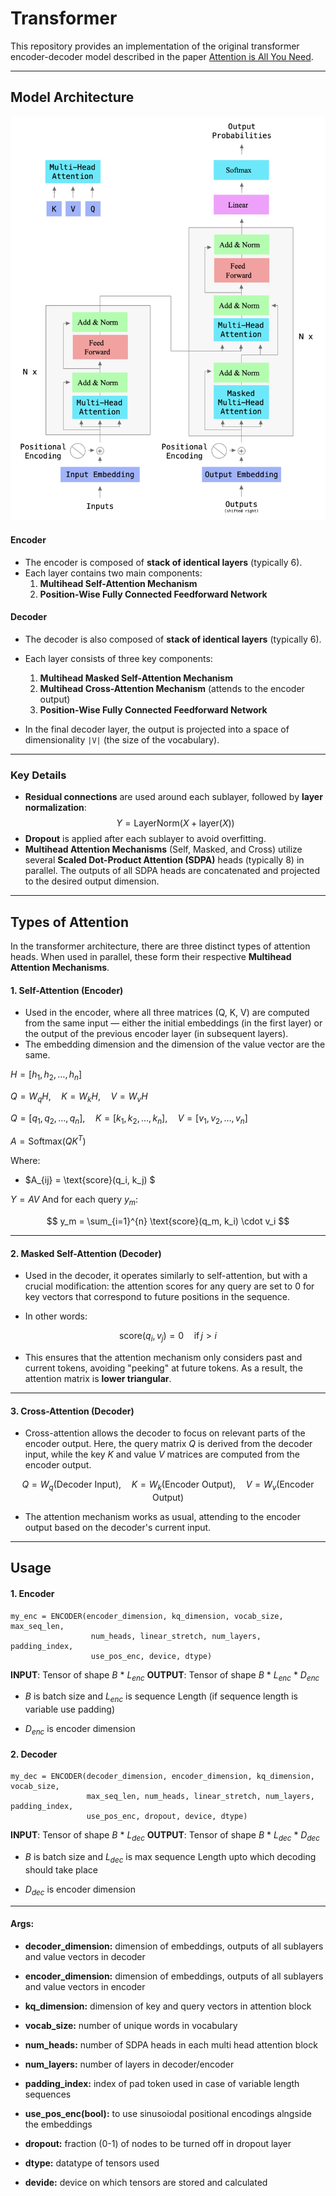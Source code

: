 # Transformer

This repository provides an implementation of the original transformer encoder-decoder model described in the paper [Attention is All You Need](https://arxiv.org/pdf/1706.03762).

---

## **Model Architecture**

![Transformer Model Architecture](./utils/arc.png)

#### **Encoder**

- The encoder is composed of **stack of identical layers** (typically 6).
- Each layer contains two main components:
  1. **Multihead Self-Attention Mechanism**
  2. **Position-Wise Fully Connected Feedforward Network**

#### **Decoder**

- The decoder is also composed of **stack of identical layers** (typically 6).
- Each layer consists of three key components:
  1. **Multihead Masked Self-Attention Mechanism**
  2. **Multihead Cross-Attention Mechanism** (attends to the encoder output)
  3. **Position-Wise Fully Connected Feedforward Network**

- In the final decoder layer, the output is projected into a space of dimensionality `|V|` (the size of the vocabulary).

---

### **Key Details**

- **Residual connections** are used around each sublayer, followed by **layer normalization**:
  $$
  Y = \text{LayerNorm}(X + \text{layer}(X))
  $$
- **Dropout** is applied after each sublayer to avoid overfitting.
- **Multihead Attention Mechanisms** (Self, Masked, and Cross) utilize several **Scaled Dot-Product Attention (SDPA)** heads (typically 8) in parallel. The outputs of all SDPA heads are concatenated and projected to the desired output dimension.

---

## **Types of Attention**

In the transformer architecture, there are three distinct types of attention heads. When used in parallel, these form their respective **Multihead Attention Mechanisms**.

#### 1. **Self-Attention (Encoder)**

- Used in the encoder, where all three matrices (Q, K, V) are computed from the same input — either the initial embeddings (in the first layer) or the output of the previous encoder layer (in subsequent layers).
- The embedding dimension and the dimension of the value vector are the same.
  

$H = [h_1, h_2, \dots, h_n]$


$Q = W_qH, \quad K = W_kH, \quad V = W_vH$


$Q = [q_1, q_2, \dots, q_n], \quad K = [k_1, k_2, \dots, k_n], \quad V = [v_1, v_2, \dots, v_n]$


$A = \text{Softmax}(QK^T)$

Where:
- $A_{ij} = \text{score}(q_i, k_j) $


$Y = AV$
And for each query $y_m$:

$$
y_m = \sum_{i=1}^{n} \text{score}(q_m, k_i) \cdot v_i 
$$

---

#### 2. **Masked Self-Attention (Decoder)**

- Used in the decoder, it operates similarly to self-attention, but with a crucial modification: the attention scores for any query are set to 0 for key vectors that correspond to future positions in the sequence.
  
- In other words:

$$
\text{score}(q_i, v_j) = 0 \quad \text{if} \, j > i
$$

- This ensures that the attention mechanism only considers past and current tokens, avoiding "peeking" at future tokens. As a result, the attention matrix is **lower triangular**.

---

#### 3. **Cross-Attention (Decoder)**

- Cross-attention allows the decoder to focus on relevant parts of the encoder output. Here, the query matrix $Q$ is derived from the decoder input, while the key $K$ and value $V$ matrices are computed from the encoder output.

$$
Q = W_q(\text{Decoder Input}), \quad K = W_k(\text{Encoder Output}), \quad V = W_v(\text{Encoder Output})
$$

- The attention mechanism works as usual, attending to the encoder output based on the decoder's current input.

---


## **Usage**

#### 1. Encoder
```
my_enc = ENCODER(encoder_dimension, kq_dimension, vocab_size, max_seq_len,
                  num_heads, linear_stretch, num_layers, padding_index,
                  use_pos_enc, device, dtype)
```
**INPUT**: Tensor of shape $B\ *\ L_{enc}$
**OUTPUT**: Tensor of shape $B\ *\ L_{enc}\ *\ D_{enc}$

- $B$ is batch size and $L_{enc}$ is sequence Length (if sequence length is variable use padding)

- $D_{enc}$ is encoder dimension


#### 2. Decoder
```
my_dec = ENCODER(decoder_dimension, encoder_dimension, kq_dimension, vocab_size,
                 max_seq_len, num_heads, linear_stretch, num_layers, padding_index,
                 use_pos_enc, dropout, device, dtype)
```
**INPUT**: Tensor of shape $B\ *\ L_{dec}$
**OUTPUT**: Tensor of shape $B\ *\ L_{dec}\ *\ D_{dec}$

- $B$ is batch size and $L_{dec}$ is max sequence Length 
upto which decoding should take place

- $D_{dec}$ is encoder dimension

---
#### Args:

- **decoder_dimension:** dimension of embeddings, outputs of all sublayers and value vectors in decoder

- **encoder_dimension:** dimension of embeddings, outputs of all sublayers and value vectors in encoder

- **kq_dimension:** dimension of key and query vectors in attention block

- **vocab_size:** number of unique words in vocabulary

- **num_heads:** number of SDPA heads in each multi head attention block

- **num_layers:** number of layers in decoder/encoder

- **padding_index:** index of pad token used in case of variable length sequences

- **use_pos_enc(bool):** to use sinusoiodal positional encodings alngside the embeddings

- **dropout:** fraction (0-1) of nodes to be turned off in dropout layer

- **dtype:** datatype of tensors used

- **devide:** device on which tensors are stored and calculated
